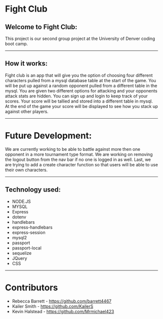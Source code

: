 # Fight Club

## Welcome to Fight Club:

This project is our second group project at the University of Denver coding boot camp.

---

## How it works:

Fight club is an app that will give you the option of choosing four different characters pulled from a mysql database table at the start of the game. You will be put up against a random opponent pulled from a different table in the mysql. You are given two different options for attacking and your opponents attack stats are hidden. You can sign up and login to keep track of your scores. Your score will be tallied and stored into a different table in mysql. At the end of the game your score will be displayed to see how you stack up against other players.

---

# Future Development:

We are currently working to be able to battle against more then one opponent in a more tournament type format. We are working on removing the logout button from the nav bar if no one is logged in as well. Last, we are trying to add a create character function so that users will be able to use their own characters.

---

## Technology used:

- NODE.JS
- MYSQL
- Express
- dotenv
- handlebars
- express-handlebars
- express-session
- mysql2
- passport
- passport-local
- sequelize
- JQuery
- CSS

---

# Contributors

- Rebecca Barrett - https://github.com/barrett4467
- Kailer Smith - https://github.com/KailerS
- Kevin Halstead - https://github.com/Mrmichael423
